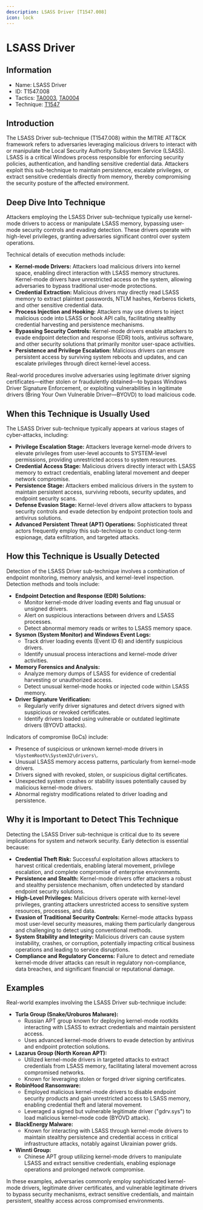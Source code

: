 ```yaml
---
description: LSASS Driver [T1547.008]
icon: lock
---
```


# LSASS Driver

## Information

* Name: LSASS Driver
* ID: T1547.008
* Tactics: [TA0003](../../ta0003/), [TA0004](../)
* Technique: [T1547](./)

## Introduction

The LSASS Driver sub-technique (T1547.008) within the MITRE ATT\&CK framework refers to adversaries leveraging malicious drivers to interact with or manipulate the Local Security Authority Subsystem Service (LSASS). LSASS is a critical Windows process responsible for enforcing security policies, authentication, and handling sensitive credential data. Attackers exploit this sub-technique to maintain persistence, escalate privileges, or extract sensitive credentials directly from memory, thereby compromising the security posture of the affected environment.

## Deep Dive Into Technique

Attackers employing the LSASS Driver sub-technique typically use kernel-mode drivers to access or manipulate LSASS memory, bypassing user-mode security controls and evading detection. These drivers operate with high-level privileges, granting adversaries significant control over system operations.

Technical details of execution methods include:

* **Kernel-mode Drivers:** Attackers load malicious drivers into kernel space, enabling direct interaction with LSASS memory structures. Kernel-mode drivers have unrestricted access on the system, allowing adversaries to bypass traditional user-mode protections.
* **Credential Extraction:** Malicious drivers may directly read LSASS memory to extract plaintext passwords, NTLM hashes, Kerberos tickets, and other sensitive credential data.
* **Process Injection and Hooking:** Attackers may use drivers to inject malicious code into LSASS or hook API calls, facilitating stealthy credential harvesting and persistence mechanisms.
* **Bypassing Security Controls:** Kernel-mode drivers enable attackers to evade endpoint detection and response (EDR) tools, antivirus software, and other security solutions that primarily monitor user-space activities.
* **Persistence and Privilege Escalation:** Malicious drivers can ensure persistent access by surviving system reboots and updates, and can escalate privileges through direct kernel-level access.

Real-world procedures involve adversaries using legitimate driver signing certificates—either stolen or fraudulently obtained—to bypass Windows Driver Signature Enforcement, or exploiting vulnerabilities in legitimate drivers (Bring Your Own Vulnerable Driver—BYOVD) to load malicious code.

## When this Technique is Usually Used

The LSASS Driver sub-technique typically appears at various stages of cyber-attacks, including:

* **Privilege Escalation Stage:** Attackers leverage kernel-mode drivers to elevate privileges from user-level accounts to SYSTEM-level permissions, providing unrestricted access to system resources.
* **Credential Access Stage:** Malicious drivers directly interact with LSASS memory to extract credentials, enabling lateral movement and deeper network compromise.
* **Persistence Stage:** Attackers embed malicious drivers in the system to maintain persistent access, surviving reboots, security updates, and endpoint security scans.
* **Defense Evasion Stage:** Kernel-level drivers allow attackers to bypass security controls and evade detection by endpoint protection tools and antivirus solutions.
* **Advanced Persistent Threat (APT) Operations:** Sophisticated threat actors frequently employ this sub-technique to conduct long-term espionage, data exfiltration, and targeted attacks.

## How this Technique is Usually Detected

Detection of the LSASS Driver sub-technique involves a combination of endpoint monitoring, memory analysis, and kernel-level inspection. Detection methods and tools include:

* **Endpoint Detection and Response (EDR) Solutions:**
  * Monitor kernel-mode driver loading events and flag unusual or unsigned drivers.
  * Alert on suspicious interactions between drivers and LSASS processes.
  * Detect abnormal memory reads or writes to LSASS memory space.
* **Sysmon (System Monitor) and Windows Event Logs:**
  * Track driver loading events (Event ID 6) and identify suspicious drivers.
  * Identify unusual process interactions and kernel-mode driver activities.
* **Memory Forensics and Analysis:**
  * Analyze memory dumps of LSASS for evidence of credential harvesting or unauthorized access.
  * Detect unusual kernel-mode hooks or injected code within LSASS memory.
* **Driver Signature Verification:**
  * Regularly verify driver signatures and detect drivers signed with suspicious or revoked certificates.
  * Identify drivers loaded using vulnerable or outdated legitimate drivers (BYOVD attacks).

Indicators of compromise (IoCs) include:

* Presence of suspicious or unknown kernel-mode drivers in `%SystemRoot%\System32\drivers\`.
* Unusual LSASS memory access patterns, particularly from kernel-mode drivers.
* Drivers signed with revoked, stolen, or suspicious digital certificates.
* Unexpected system crashes or stability issues potentially caused by malicious kernel-mode drivers.
* Abnormal registry modifications related to driver loading and persistence.

## Why it is Important to Detect This Technique

Detecting the LSASS Driver sub-technique is critical due to its severe implications for system and network security. Early detection is essential because:

* **Credential Theft Risk:** Successful exploitation allows attackers to harvest critical credentials, enabling lateral movement, privilege escalation, and complete compromise of enterprise environments.
* **Persistence and Stealth:** Kernel-mode drivers offer attackers a robust and stealthy persistence mechanism, often undetected by standard endpoint security solutions.
* **High-Level Privileges:** Malicious drivers operate with kernel-level privileges, granting attackers unrestricted access to sensitive system resources, processes, and data.
* **Evasion of Traditional Security Controls:** Kernel-mode attacks bypass most user-level security measures, making them particularly dangerous and challenging to detect using conventional methods.
* **System Stability and Integrity:** Malicious drivers can cause system instability, crashes, or corruption, potentially impacting critical business operations and leading to service disruptions.
* **Compliance and Regulatory Concerns:** Failure to detect and remediate kernel-mode driver attacks can result in regulatory non-compliance, data breaches, and significant financial or reputational damage.

## Examples

Real-world examples involving the LSASS Driver sub-technique include:

* **Turla Group (Snake/Uroburos Malware):**
  * Russian APT group known for deploying kernel-mode rootkits interacting with LSASS to extract credentials and maintain persistent access.
  * Uses advanced kernel-mode drivers to evade detection by antivirus and endpoint protection solutions.
* **Lazarus Group (North Korean APT):**
  * Utilized kernel-mode drivers in targeted attacks to extract credentials from LSASS memory, facilitating lateral movement across compromised networks.
  * Known for leveraging stolen or forged driver signing certificates.
* **RobinHood Ransomware:**
  * Employed malicious kernel-mode drivers to disable endpoint security products and gain unrestricted access to LSASS memory, enabling credential theft and lateral movement.
  * Leveraged a signed but vulnerable legitimate driver ("gdrv.sys") to load malicious kernel-mode code (BYOVD attack).
* **BlackEnergy Malware:**
  * Known for interacting with LSASS through kernel-mode drivers to maintain stealthy persistence and credential access in critical infrastructure attacks, notably against Ukrainian power grids.
* **Winnti Group:**
  * Chinese APT group utilizing kernel-mode drivers to manipulate LSASS and extract sensitive credentials, enabling espionage operations and prolonged network compromise.

In these examples, adversaries commonly employ sophisticated kernel-mode drivers, legitimate driver certificates, and vulnerable legitimate drivers to bypass security mechanisms, extract sensitive credentials, and maintain persistent, stealthy access across compromised environments.
